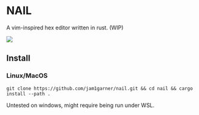 # NAIL
A vim-inspired hex editor written in rust. (WIP)

![](https://cdn.discordapp.com/attachments/376971848555954187/545703231880429594/unknown.png)

## Install

### Linux/MacOS

```
git clone https://github.com/jam1garner/nail.git && cd nail && cargo install --path .
```

Untested on windows, might require being run under WSL.

